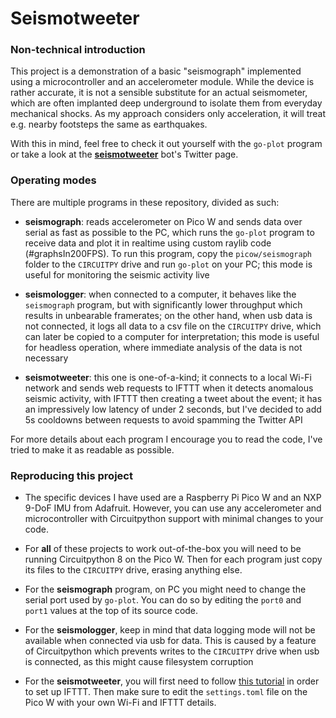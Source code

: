 # Seismotweeter

### Non-technical introduction

This project is a demonstration of a basic "seismograph" implemented using a microcontroller and an accelerometer module. While the device is rather accurate, it is not a sensible substitute for an actual seismometer, which are often implanted deep underground to isolate them from everyday mechanical shocks. As my approach considers only acceleration, it will treat e.g. nearby footsteps the same as earthquakes.

With this in mind, feel free to check it out yourself with the `go-plot` program or take a look at the **[seismotweeter](https://twitter.com/seismotweeter)** bot's Twitter page.

### Operating modes

There are multiple programs in these repository, divided as such:

- **seismograph**: reads accelerometer on Pico W and sends data over serial as fast as possible to the PC, which runs the `go-plot` program to receive data and plot it in realtime using custom raylib code (#graphsIn200FPS). To run this program, copy the `picow/seismograph` folder to the `CIRCUITPY` drive and run `go-plot` on your PC; this mode is useful for monitoring the seismic activity live
  
- **seismologger**: when connected to a computer, it behaves like the `seismograph` program, but with significantly lower throughput which results in unbearable framerates; on the other hand, when usb data is not connected, it logs all data to a csv file on the `CIRCUITPY` drive, which can later be copied to a computer for interpretation; this mode is useful for headless operation, where immediate analysis of the data is not necessary
  
- **seismotweeter**: this one is one-of-a-kind; it connects to a local Wi-Fi network and sends web requests to IFTTT when it detects anomalous seismic activity, with IFTTT then creating a tweet about the event; it has an impressively low latency of under 2 seconds, but I've decided to add 5s cooldowns between requests to avoid spamming the Twitter API
  

For more details about each program I encourage you to read the code, I've tried to make it as readable as possible.

### Reproducing this project

- The specific devices I have used are a Raspberry Pi Pico W and an NXP 9-DoF IMU from Adafruit. However, you can use any accelerometer and microcontroller with Circuitpython support with minimal changes to your code.
  
- For **all** of these projects to work out-of-the-box you will need to be running Circuitpython 8 on the Pico W. Then for each program just copy its files to the `CIRCUITPY` drive, erasing anything else.
  
- For the **seismograph** program, on PC you might need to change the serial port used by `go-plot`. You can do so by editing the `port0` and `port1` values at the top of its source code.
  
- For the **seismologger**, keep in mind that data logging mode will not be available when connected via usb for data. This is caused by a feature of Circuitpython which prevents writes to the `CIRCUITPY` drive when usb is connected, as this might cause filesystem corruption
  
- For the **seismotweeter**, you will first need to follow [this tutorial](https://www.tomshardware.com/how-to/connect-raspberry-pi-pico-w-to-twitter-via-ifttt) in order to set up IFTTT. Then make sure to edit the `settings.toml` file on the Pico W with your own Wi-Fi and IFTTT details.
